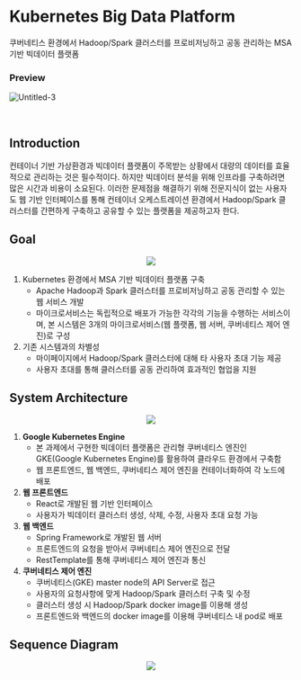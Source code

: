 # Kubernetes Big Data Platform
쿠버네티스 환경에서 Hadoop/Spark 클러스터를 프로비저닝하고 공동 관리하는 MSA 기반 빅데이터 플랫폼

### Preview
![Untitled-3](https://user-images.githubusercontent.com/57346425/174521747-4fc7d20d-3f5f-4e74-8ba4-a4376fcc39fc.gif)

<br> 

## Introduction
컨테이너 기반 가상환경과 빅데이터 플랫폼이 주목받는 상황에서 대량의 데이터를 효율적으로 관리하는 것은 필수적이다. 하지만 빅데이터 분석을 위해 인프라를 구축하려면 많은 시간과 비용이 소요된다. 이러한 문제점을 해결하기 위해 전문지식이 없는 사용자도 웹 기반 인터페이스를 통해 컨테이너 오케스트레이션 환경에서 Hadoop/Spark 클러스터를 간편하게 구축하고 공유할 수 있는 플랫폼을 제공하고자 한다.

## Goal
<p align="center">
  <img src="https://user-images.githubusercontent.com/69456626/174544157-a9295558-1b82-4a70-b583-6983f5091124.png">
</p>

1. Kubernetes 환경에서 MSA 기반 빅데이터 플랫폼 구축
    - Apache Hadoop과 Spark 클러스터를 프로비저닝하고 공동 관리할 수 있는 웹 서비스 개발
    - 마이크로서비스는 독립적으로 배포가 가능한 각각의 기능을 수행하는 서비스이며, 본 시스템은 3개의 마이크로서비스(웹 플랫폼, 웹 서버, 쿠버네티스 제어 엔진)로 구성
2. 기존 시스템과의 차별성
    - 마이페이지에서 Hadoop/Spark 클러스터에 대해 타 사용자 초대 기능 제공
    - 사용자 초대를 통해 클러스터를 공동 관리하여 효과적인 협업을 지원

## System Architecture
<p align="center">
  <img src="https://user-images.githubusercontent.com/69456626/174543305-39536af8-f849-4620-8fbc-68ba504a00fd.png">
</p>

1. **Google Kubernetes Engine**
    - 본 과제에서 구현한 빅데이터 플랫폼은 관리형 쿠버네티스 엔진인 GKE(Google Kubernetes Engine)를 활용하여 클라우드 환경에서 구축함
    - 웹 프론트엔드, 웹 백엔드, 쿠버네티스 제어 엔진을 컨테이너화하여 각 노드에 배포
2. **웹 프론트엔드**
    - React로 개발된 웹 기반 인터페이스
    - 사용자가 빅데이터 클러스터 생성, 삭제, 수정, 사용자 초대 요청 가능
3. **웹 백엔드**
    - Spring Framework로 개발된 웹 서버
    - 프론트엔드의 요청을 받아서 쿠버네티스 제어 엔진으로 전달
    - RestTemplate를 통해 쿠버네티스 제어 엔진과 통신
4. **쿠버네티스 제어 엔진**
    - 쿠버네티스(GKE) master node의 API Server로 접근
    - 사용자의 요청사항에 맞게 Hadoop/Spark 클러스터 구축 및 수정
    - 클러스터 생성 시 Hadoop/Spark docker image를 이용해 생성
    - 프론트엔드와 백엔드의 docker image를 이용해 쿠버네티스 내 pod로 배포

## Sequence Diagram
<p align="center">
  <img src="https://user-images.githubusercontent.com/69456626/174543433-da67c029-1a29-4af5-9afb-a77cd3a8b17c.png">
</p>

